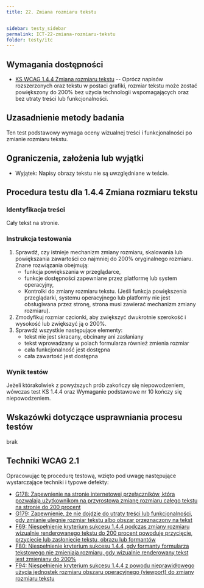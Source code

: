 ```yaml
---
title: 22. Zmiana rozmiaru tekstu


sidebar: testy_sidebar
permalink: ICT-22-zmiana-rozmiaru-tekstu
folder: testy/itc
---
```


## Wymagania dostępności

-   [KS WCAG 1.4.4 Zmiana rozmiaru tekstu](https://wcag.lepszyweb.pl/#resize-text) -- Oprócz napisów rozszerzonych oraz tekstu w postaci grafiki, rozmiar tekstu może zostać powiększony do 200% bez użycia technologii wspomagających oraz bez utraty treści lub funkcjonalności.

## Uzasadnienie metody badania
Ten test podstawowy wymaga oceny wizualnej treści i funkcjonalności po zmianie rozmiaru tekstu.

## Ograniczenia, założenia lub wyjątki

-   Wyjątek: Napisy obrazy tekstu nie są uwzględniane w teście.

## Procedura testu dla 1.4.4 Zmiana rozmiaru tekstu


### Identyfikacja treści
Cały tekst na stronie.

### Instrukcja testowania
1.  Sprawdź, czy istnieje mechanizm zmiany rozmiaru, skalowania lub powiększania zawartości co najmniej do 200% oryginalnego rozmiaru. Znane rozwiązania obejmują:
    -   funkcja powiększania w przeglądarce,
	-   funkcje dostępności zapewniane przez platformę lub system operacyjny,
    -   Kontrolki do zmiany rozmiaru tekstu. (Jeśli funkcja powiększenia przeglądarki, systemu operacyjnego lub platformy nie jest obsługiwana przez stronę, strona musi zawierać mechanizm zmiany rozmiaru).
2.  Zmodyfikuj rozmiar czcionki, aby zwiększyć dwukrotnie szerokość i wysokość lub zwiększyć ją o 200%.
3.  Sprawdź wszystkie następujące elementy:
    -   tekst nie jest skracany, obcinany ani zasłaniany
    -   tekst wprowadzany w polach formularza również zmienia rozmiar
    -   cała funkcjonalność jest dostępna
    -   cała zawartość jest dostępna

### Wynik testów
Jeżeli którakolwiek z powyższych prób zakończy się niepowodzeniem, wówczas test KS 1.4.4  oraz Wymaganie podstawowe nr 10 kończy się niepowodzeniem.

## Wskazówki dotyczące usprawniania procesu testów
brak

## Techniki WCAG 2.1
Opracowując tę procedurę testową, wzięto pod uwagę następujące wystarczające techniki i typowe defekty:
-   [G178: Zapewnienie na stronie internetowej przełączników, która pozwalają użytkownikom na przyrostową zmianę rozmiaru całego tekstu na stronie do 200 procent](https://www.w3.org/TR/WCAG20-TECHS/G178.html)
-   [G179: Zapewnienie, że nie dojdzie do utraty treści lub funkcjonalności, gdy zmianie ulegnie rozmiar tekstu albo obszar przeznaczony na tekst](https://www.w3.org/TR/WCAG20-TECHS/G179.html)
-   [F69: Niespełnienie kryterium sukcesu 1.4.4 podczas zmiany rozmiaru wizualnie renderowanego tekstu do 200 procent powoduje przycięcie, przycięcie lub zasłonięcie tekstu, obrazu lub formantów](https://www.w3.org/TR/WCAG20-TECHS/F69.html)
-   [F80: Niespełnienie kryterium sukcesu 1.4.4, gdy formanty formularza tekstowego nie zmieniają rozmiaru, gdy wizualnie renderowany tekst jest zmieniany do 200%](https://www.w3.org/TR/WCAG20-TECHS/F80.html)
-   [F94: Niespełnienie kryterium sukcesu 1.4.4 z powodu nieprawidłowego użycia jednostek rozmiaru obszaru operacyjnego (viewport) do zmiany rozmiaru tekstu](https://www.w3.org/TR/WCAG20-TECHS/F80.html)
